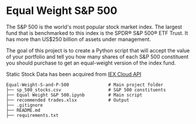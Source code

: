 # Equal Weight S&P 500
The S&P 500 is the world's most popular stock market index. The largest fund that is benchmarked to this index is the SPDR® S&P 500® ETF Trust. It has more than US$250 billion of assets under management.

The goal of this project is to create a Python script that will accept the value of your portfolio and tell you how many shares of each S&P 500 constituent you should purchase to get an equal-weight version of the index fund.

Static Stock Data has been acquired from <a href="https://iexcloud.io/">IEX Cloud API</a>


    Equal-Weight-S-and-P-500               # Main project folder
    ├── sp_500_stocks.csv                  # S&P 500 constituents
    ├── Equal Weight S&P 500.ipynb         # Main script 
    ├── recommended trades.xlsx            # Output
    ├── .gitignore 
    ├── README.md
    ├── requirements.txt

